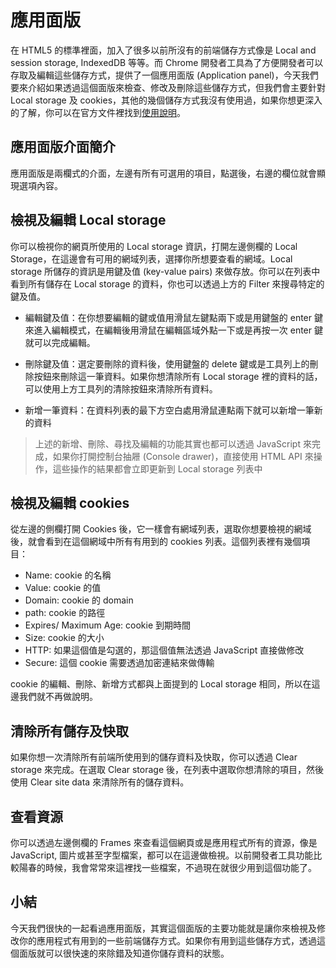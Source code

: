 
# 應用面版
在 HTML5 的標準裡面，加入了很多以前所沒有的前端儲存方式像是 Local and session storage, IndexedDB 等等。而 Chrome 開發者工具為了方便開發者可以存取及編輯這些儲存方式，提供了一個應用面版 (Application panel)，今天我們要來介紹如果透過這個面版來檢查、修改及刪除這些儲存方式，但我們會主要針對 Local storage 及 cookies，其他的幾個儲存方式我沒有使用過，如果你想更深入的了解，你可以在官方文件裡找到[使用說明](https://developers.google.com/web/tools/chrome-devtools/manage-data/local-storage)。

## 應用面版介面簡介
應用面版是兩欄式的介面，左邊有所有可選用的項目，點選後，右邊的欄位就會顯現選項內容。


## 檢視及編輯 Local storage
你可以檢視你的網頁所使用的 Local storage 資訊，打開左邊側欄的 Local Storage，在這邊會有可用的網域列表，選擇你所想要查看的網域。Local storage 所儲存的資訊是用鍵及值 (key-value pairs) 來做存放。你可以在列表中看到所有儲存在 Local storage 的資料，你也可以透過上方的 Filter 來搜尋特定的鍵及值。

- 編輯鍵及值：在你想要編輯的鍵或值用滑鼠左鍵點兩下或是用鍵盤的 enter 鍵來進入編輯模式，在編輯後用滑鼠在編輯區域外點一下或是再按一次 enter 鍵就可以完成編輯。

- 刪除鍵及值：選定要刪除的資料後，使用鍵盤的 delete 鍵或是工具列上的刪除按鈕來刪除這一筆資料。如果你想清除所有 Local storage 裡的資料的話，可以使用上方工具列的清除按鈕來清除所有資料。

- 新增一筆資料：在資料列表的最下方空白處用滑鼠連點兩下就可以新增一筆新的資料 

> 上述的新增、刪除、尋找及編輯的功能其實也都可以透過 JavaScript 來完成，如果你打開控制台抽屜 (Console drawer)，直接使用 HTML API 來操作，這些操作的結果都會立即更新到 Local storage 列表中


## 檢視及編輯 cookies
從左邊的側欄打開 Cookies 後，它一樣會有網域列表，選取你想要檢視的網域後，就會看到在這個網域中所有有用到的 cookies 列表。這個列表裡有幾個項目：
- Name: cookie 的名稱
- Value: cookie 的值
- Domain: cookie 的 domain
- path: cookie 的路徑
- Expires/ Maximum Age: cookie 到期時間
- Size: cookie 的大小
- HTTP: 如果這個值是勾選的，那這個值無法透過 JavaScript 直接做修改
- Secure: 這個 cookie 需要透過加密連結來做傳輸

cookie 的編輯、刪除、新增方式都與上面提到的 Local storage 相同，所以在這邊我們就不再做說明。

## 清除所有儲存及快取
如果你想一次清除所有前端所使用到的儲存資料及快取，你可以透過 Clear storage 來完成。在選取 Clear storage 後，在列表中選取你想清除的項目，然後使用 Clear site data 來清除所有的儲存資料。

## 查看資源
你可以透過左邊側欄的 Frames 來查看這個網頁或是應用程式所有的資源，像是 JavaScript, 圖片或甚至字型檔案，都可以在這邊做檢視。以前開發者工具功能比較陽春的時候，我會常常來這裡找一些檔案，不過現在就很少用到這個功能了。

## 小結
今天我們很快的一起看過應用面版，其實這個面版的主要功能就是讓你來檢視及修改你的應用程式有用到的一些前端儲存方式。如果你有用到這些儲存方式，透過這個面版就可以很快速的來除錯及知道你儲存資料的狀態。

